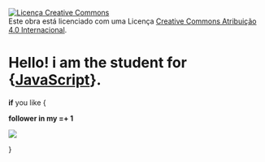 <a rel="license" href="http://creativecommons.org/licenses/by/4.0/"><img alt="Licença Creative Commons" style="border-width:0" src="https://i.creativecommons.org/l/by/4.0/80x15.png" /></a><br />Este obra está licenciado com uma Licença <a rel="license" href="http://creativecommons.org/licenses/by/4.0/">Creative Commons Atribuição 4.0 Internacional</a>.
# Hello! i am the student for {[JavaScript](https://img.shields.io/badge/JavaScript-323330?style=for-the-badge&logo=javascript&logoColor=F7DF1E)}.
 **if** you like {
 
  **follower in my =+ 1**

  [![](https://img.shields.io/badge/Instagram-E4405F?style=for-the-badge&logo=instagram&logoColor=white)](https://www.instagram.com/soumathx)
 
 }
<!--

-->
